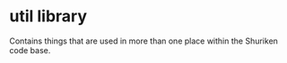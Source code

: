 # util library

Contains things that are used in more than one place within the Shuriken code
base.
